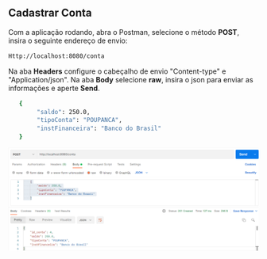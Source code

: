 ## Cadastrar Conta
 Com a aplicação rodando, abra o Postman, selecione
o método **POST**, insira o seguinte endereço de envio:
```Html
Http://localhost:8080/conta
```
Na aba **Headers** configure o cabeçalho de
 envio "Content-type" e "Application/json". Na aba
**Body** selecione **raw**, insira o json para
 enviar as informações e aperte **Send**.
```bash
   {
        "saldo": 250.0,
        "tipoConta": "POUPANCA",
        "instFinanceira": "Banco do Brasil"
   }
```
![](https://github.com/Jbisatto/desafiopubfuture/blob/master/docs/Conta/cadastrarConta.png)
